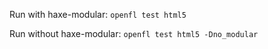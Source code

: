 Run with haxe-modular: `openfl test html5`

Run without haxe-modular: `openfl test html5 -Dno_modular`